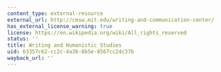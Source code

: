 ```yaml
---
content_type: external-resource
external_url: http://cmsw.mit.edu/writing-and-communication-center/
has_external_license_warning: true
license: https://en.wikipedia.org/wiki/All_rights_reserved
status: ''
title: Writing and Humanistic Studies
uid: 63357c62-cc2c-4a36-8b5e-8567cc24c37b
wayback_url: ''
---
```

